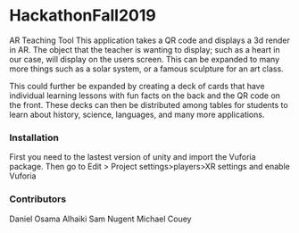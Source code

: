 # HackathonFall2019

AR Teaching Tool
This application takes a QR code and displays a 3d render in AR. The object that the teacher is wanting to display; such as a heart in our case, will display on the users screen. This can be expanded to many more things such as a solar system, or a famous sculpture for an art class. 
 
This could further be expanded by creating a deck of cards that have individual learning lessons with fun facts on the back and the QR code on the front. These decks can then be distributed among tables for students to learn about history, science, languages, and many more applications. 

### Installation

First you need to the lastest version of unity and import the Vuforia package.
Then go to Edit > Project settings>players>XR settings and enable Vuforia

### Contributors 
Daniel
Osama Alhaiki
Sam Nugent
Michael Couey
